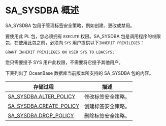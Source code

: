 SA_SYSDBA 概述 
=================================

SA_SYSDBA 包用于管理标签安全策略，例如创建、更改或禁用。

要使用此 PL 包，您必须拥有 `EXECUTE` 权限。SA_SYSDBA 包是调用程序的权限包，在使用此包之前，必须向 `SYS` 用户提供以下`INHERIT PRIVILEGES`：



```unknow
GRANT INHERIT PRIVILEGES ON USER SYS TO LBACSYS;
```



您只需要授予 SYS 用户此权限，不需要将它授予其他用户。

下表列出了 OceanBase 数据库当前版本所支持的 SA_SYSDBA 包的内容。


|                                  存储过程                                  |  **描述**   |
|------------------------------------------------------------------------|-----------|
| [SA_SYSDBA.ALTER_POLICY](/zh-CN/9.pl-reference/14.pl-label-security-package-1/2.sa_sysdba-policy-management-package/2.sa_sysdba-alter_policy.md)  | 修改标签安全策略。 |
| [SA_SYSDBA.CREATE_POLICY](/zh-CN/9.pl-reference/14.pl-label-security-package-1/2.sa_sysdba-policy-management-package/3.sa_sysdba-create_policy.md) | 创建标签安全策略。 |
| [SA_SYSDBA.DROP_POLICY](/zh-CN/9.pl-reference/14.pl-label-security-package-1/2.sa_sysdba-policy-management-package/4.sa_sysdba-drop_policy.md)   | 删除标签安全策略。 |



